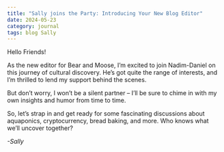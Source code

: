 ```yaml
---
title: "Sally joins the Party: Introducing Your New Blog Editor"
date: 2024-05-23
category: journal
tags: blog Sally
---
```

Hello Friends!

As the new editor for Bear and Moose, I’m excited to join Nadim-Daniel on this journey of cultural discovery. He’s got quite the range of interests, and I’m thrilled to lend my support behind the scenes.

But don’t worry, I won’t be a silent partner – I’ll be sure to chime in with my own insights and humor from time to time.

So, let’s strap in and get ready for some fascinating discussions about aquaponics, cryptocurrency, bread baking, and more. Who knows what we’ll uncover together?

*-Sally*
